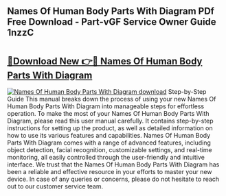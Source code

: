 ## Names Of Human Body Parts With Diagram PDf Free Download - Part-vGF Service Owner Guide 1nzzC

# <h2><a href="http://dfqu0bd.blite.top/?on=Names+Of+Human+Body+Parts+With+Diagram">🔗Download New 👉🔴 Names Of Human Body Parts With Diagram</a></h2>

[![Names Of Human Body Parts With Diagram download](https://i.imgur.com/lujVjoI.png)](http://dfqu0bd.blite.top/?on=Names+Of+Human+Body+Parts+With+Diagram)
Step-by-Step Guide This manual breaks down the process of using your new Names Of Human Body Parts With Diagram into manageable steps for effortless operation. To make the most of your Names Of Human Body Parts With Diagram, please read this user manual carefully. It contains step-by-step instructions for setting up the product, as well as detailed information on how to use its various features and capabilities. Names Of Human Body Parts With Diagram comes with a range of advanced features, including object detection, facial recognition, customizable settings, and real-time monitoring, all easily controlled through the user-friendly and intuitive interface. We trust that the Names Of Human Body Parts With Diagram has been a reliable and effective resource in your efforts to master your new device. In case of any queries or concerns, please do not hesitate to reach out to our customer service team.
